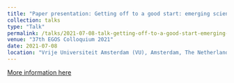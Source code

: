 ```yaml
---
title: "Paper presentation: Getting off to a good start: emerging scientific fields and external financing"
collection: talks
type: "Talk"
permalink: /talks/2021-07-08-talk-getting-off-to-a-good-start-emerging-scientific-fields-external-financing
venue: "37th EGOS Colloquium 2021"
date: 2021-07-08
location: "Vrije Universiteit Amsterdam (VU), Amsterdam, The Netherlands"
---
```


[More information here](https://www.egos.org/jart/prj3/egos/main.jart?rel=de&reserve-mode=active&content-id=1610525130808&subtheme_id=1573461260191&show_prog=yes)
